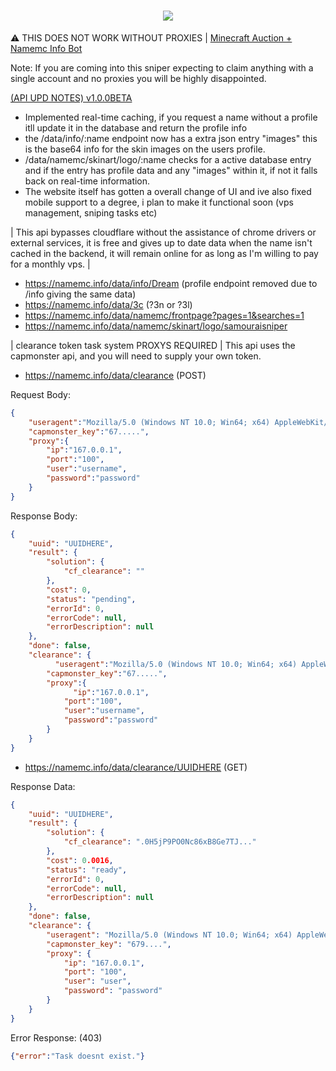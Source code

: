
<h1 align="center" class="icon">
  <a>
    <img src="https://avatars.githubusercontent.com/u/84757238?v=4"></img>
  </a>
</h1>

⚠️ THIS DOES NOT WORK WITHOUT PROXIES | [Minecraft Auction + Namemc Info Bot](https://discord.com/api/oauth2/authorize?client_id=1157922376495943822&permissions=0&scope=applications.commands%20bot)

Note: If you are coming into this sniper expecting to claim anything with a single account and no proxies you will be highly disappointed.

[(API UPD NOTES) v1.0.0BETA](https://namemc.info/)
- Implemented real-time caching, if you request a name without a profile itll update it in the database and return the profile info
- the /data/info/:name endpoint now has a extra json entry "images" this is the base64 info for the skin images on the users profile.
- /data/namemc/skinart/logo/:name checks for a active database entry and if the entry has profile data and any "images" within it, if not it falls back on real-time information.
- The website itself has gotten a overall change of UI and ive also fixed mobile support to a degree, i plan to make it functional soon (vps management, sniping tasks etc)

| This api bypasses cloudflare without the assistance of chrome drivers or external services, it is free and gives up to date data when the name isn't cached in the backend, it will remain online for as long as I'm willing to pay for a monthly vps. |

- https://namemc.info/data/info/Dream (profile endpoint removed due to /info giving the same data)
- https://namemc.info/data/3c (?3n or ?3l)
- https://namemc.info/data/namemc/frontpage?pages=1&searches=1
- https://namemc.info/data/namemc/skinart/logo/samouraisniper

| clearance token task system PROXYS REQUIRED |
This api uses the capmonster api, and you will need to supply your own token.

- https://namemc.info/data/clearance (POST)

Request Body:
```json
{
	"useragent":"Mozilla/5.0 (Windows NT 10.0; Win64; x64) AppleWebKit/537.36 (KHTML, like Gecko) Chrome/120.0.0.0 Safari/537.36",
  	"capmonster_key":"67.....",
  	"proxy":{
    	"ip":"167.0.0.1",
      	"port":"100",
      	"user":"username",
      	"password":"password"
    }
}
```

Response Body:
```json
{
    "uuid": "UUIDHERE",
    "result": {
        "solution": {
            "cf_clearance": ""
        },
        "cost": 0,
        "status": "pending",
        "errorId": 0,
        "errorCode": null,
        "errorDescription": null
    },
    "done": false,
    "clearance": {
	      "useragent":"Mozilla/5.0 (Windows NT 10.0; Win64; x64) AppleWebKit/537.36 (KHTML, like Gecko) Chrome/120.0.0.0 Safari/537.36",
  	    "capmonster_key":"67.....",
  	    "proxy":{
    	      "ip":"167.0.0.1",
      	    "port":"100",
      	    "user":"username",
      	    "password":"password"
        }
    }
}
```

- https://namemc.info/data/clearance/UUIDHERE (GET)

Response Data:
```json
{
    "uuid": "UUIDHERE",
    "result": {
        "solution": {
            "cf_clearance": ".0H5jP9PO0Nc86xB8Ge7TJ..."
        },
        "cost": 0.0016,
        "status": "ready",
        "errorId": 0,
        "errorCode": null,
        "errorDescription": null
    },
    "done": false,
    "clearance": {
        "useragent": "Mozilla/5.0 (Windows NT 10.0; Win64; x64) AppleWebKit/537.36 (KHTML, like Gecko) Chrome/120.0.0.0 Safari/537.36",
        "capmonster_key": "679....",
        "proxy": {
            "ip": "167.0.0.1",
            "port": "100",
            "user": "user",
            "password": "password"
        }
    }
}
```

Error Response: (403)
```json
{"error":"Task doesnt exist."}
```
